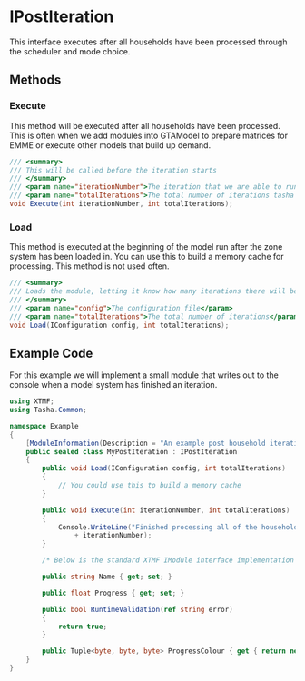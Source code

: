 # IPostIteration

This interface executes after all households have been processed through 
the scheduler and mode choice.
    
## Methods


### Execute

This method will be executed after all households have been processed.
This is often when we add modules into GTAModel to prepare matrices
for EMME or execute other models that build up demand.

```cs
/// <summary>
/// This will be called before the iteration starts
/// </summary>
/// <param name="iterationNumber">The iteration that we are able to run</param>
/// <param name="totalIterations">The total number of iterations tasha will do</param>
void Execute(int iterationNumber, int totalIterations);
```

### Load

This method is executed at the beginning of the model run after the zone
system has been loaded in.  You can use this to build a memory cache
for processing.  This method is not used often.

```cs
/// <summary>
/// Loads the module, letting it know how many iterations there will be
/// </summary>
/// <param name="config">The configuration file</param>
/// <param name="totalIterations">The total number of iterations</param>
void Load(IConfiguration config, int totalIterations);
```

## Example Code

For this example we will implement a small module that writes out to the console
when a model system has finished an iteration.

```cs
using XTMF;
using Tasha.Common;

namespace Example
{
    [ModuleInformation(Description = "An example post household iteration module implementation")]
    public sealed class MyPostIteration : IPostIteration
    {
        public void Load(IConfiguration config, int totalIterations)
        {
            // You could use this to build a memory cache
        }

        public void Execute(int iterationNumber, int totalIterations)
        {
            Console.WriteLine("Finished processing all of the households in iteration"
                + iterationNumber);
        }

        /* Below is the standard XTMF IModule interface implementation */

        public string Name { get; set; }

        public float Progress { get; set; }

        public bool RuntimeValidation(ref string error)
        {
            return true;
        }

        public Tuple<byte, byte, byte> ProgressColour { get { return new Tuple<byte, byte, byte>(50, 150, 50); } }
    }
}
```
